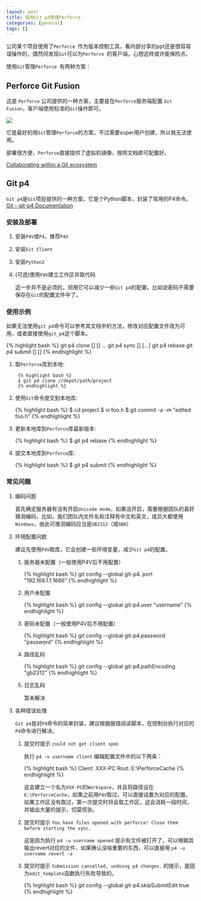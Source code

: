 ```yaml
---
layout: post
title: 使用Git p4管理Perforce
categories: [general]
tags: []
---
```


公司某个项目使用了`Perforce `作为版本控制工具，看内部分享的ppt还是很容易误操作的，偶然间发现`Git`可以为`Perforce `的客户端，心想这样或许能保险点。

使用`Git`管理`Perforce `有两种方案：

## Perforce Git Fusion
这是 `Perforce` 公司提供的一种方案，主要是在`Perforce`服务端配置 `Git Fusion`，客户端使用标准的`Git`操作即可。

![](https://www.perforce.com/perforce/doc.current/manuals/intro/images/gf_overview.png)

它是最好的用`Git`管理`Perforce`的方案，不过需要super用户创建，所以我无法使用。

部署很方便，`Perforce`直接提供了虚拟机镜像，按照文档即可配置好。

[Collaborating within a Git ecosystem](https://www.perforce.com/perforce/doc.current/manuals/intro/index.html#basic_concepts.git) 

## Git p4
`Git p4`是`Git`项目提供的一种方案，它是个Python脚本，封装了常用的P4命令。[Git - git-p4 Documentation](https://git-scm.com/docs/git-p4)

### 安装及部署
1. 安装`P4V`或`P4`，推荐`P4V`
1. 安装`Git Client`
1. 安装`Python2`
1. (可选)使用`P4V`建立工作区并取代码

	这一步并不是必须的，但用它可以减少一些`Git p4`的配置，比如说密码不需要保存在`Git`的配置文件中了。	
 
### 使用示例
如果无法使用`git p4`命令可以参考其文档中的方法，修改对应配置文件改为可用，或者直接使用`git_p4`这个脚本。

{% highlight bash %}
git p4 clone [<sync options>] [<clone options>] <p4 depot path>…​
git p4 sync [<sync options>] [<p4 depot path>…​]
git p4 rebase
git p4 submit [<submit options>] [<master branch name>]
{% endhighlight %}

1. 取`Perforce`库到本地:

		{% highlight bash %}
		$ git p4 clone //depot/path/project
		{% endhighlight %}

1. 使用`Git`命令提交到本地库:

	{% highlight bash %}
	$ cd project
	$ vi foo.h
	$ git commit -a -m "edited foo.h"
	{% endhighlight %}

1. 更新本地库到`Perforce`库最新版本:

	{% highlight bash %}
	$ git p4 rebase
	{% endhighlight %}

1. 提交本地库到`Perforce`库:

	{% highlight bash %}
	$ git p4 submit
	{% endhighlight %}

### 常见问题

1. 编码问题

	首先确定服务器有没有开启`Unicode mode`，如果没开启，需要根据团队的喜好猜测编码，比如，我们团队内文件名和注释有中文和英文，成员大都使用`Windows`，由此可推测编码应当是`GB2312`（或`GBK`）
	 	
1. 环境配置问题

	建议先使用`P4V`取库，它会创建一些环境变量，减少`Git p4`的配置。
	
	1. 服务器未配置（一般使用P4V后不用配置）
	
		{% highlight bash %}
		git config --global git-p4. port "192.168.1.1:1666"
		{% endhighlight %}	
	
	1. 用户未配置
	
		{% highlight bash %}
		git config --global git-p4.user "username"
		{% endhighlight %}		
	
	1. 密码未配置（一般使用P4V后不用配置）
	
		{% highlight bash %}
		git config --global git-p4.password "password"
		{% endhighlight %}		
	
	1. 路径乱码
	
		{% highlight bash %}
		git config --global git-p4.pathEncoding "gb2312"
		{% endhighlight %}	
		
	1. 日志乱码
	
		暂未解决
		
1. 各种错误处理
	
	`Git p4`是对`P4`命令的简单封装，建议根据报错阅读脚本，在控制台执行对应的`P4`命令进行解决。	
		
	1. 提交时提示 `could not get client spec`

		执行 `p4 -u username client` 编辑配置文件中的以下两条：
		
		{% highlight bash %}
		Client: XXX-PC
		Root:	E:\PerforceCache
		{% endhighlight %}
		
		这会建立一个名为`XXX-PC`的`Workspace`，并且将路径设在`E:\PerforceCache`，如果之前用`P4V`取过，可以直接设置为对应的配置。如果工作区没有取过，第一次提交时将会取工作区，这会消耗一段时间，并输出大量的提示，切莫慌张。
		
	1. 提交时提示 `You have files opened with perforce! Close them before starting the sync.`
		
		这是因为执行 `p4 -u username opened` 提示有文件被打开了，可以根据其输出revert对应的文件，如果确认没啥重要的东西，可以直接用 `p4 -u username revert -a`
			
	1. 提交时提示 `Submission cancelled, undoing p4 changes.` 的提示，是因为`edit_template`函数执行失败导致的。
	
		{% highlight bash %}
		git config --global git-p4.skipSubmitEdit true
		{% endhighlight %}	

